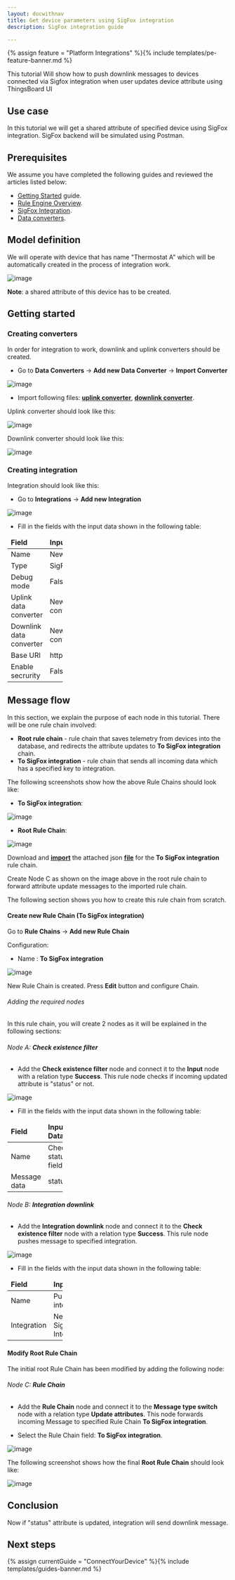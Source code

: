 ```yaml
---
layout: docwithnav
title: Get device parameters using SigFox integration
description: SigFox integration guide

---
```


{% assign feature = "Platform Integrations" %}{% include templates/pe-feature-banner.md %}

This tutorial Will show how to push downlink messages to devices connected via Sigfox integration
 when user updates device attribute using ThingsBoard UI


 
## Use case

In this tutorial we will get a shared attribute of specified device using SigFox integration.
SigFox backend will be simulated using Postman.

## Prerequisites 

We assume you have completed the following guides and reviewed the articles listed below:

  * [Getting Started](/docs/getting-started-guides/helloworld/) guide.
  * [Rule Engine Overview](/docs/user-guide/rule-engine-2-0/overview/).
  * [SigFox Integration](/docs/user-guide/integrations/sigfox/).
  * [Data converters](/docs/user-guide/integrations/index/#data-converters). 

## Model definition
  
We will operate with device that has name "Thermostat A" which will be
automatically created in the process of integration work.

![image](/images/user-guide/integrations/sigfox/sigfox-device.png)

**Note**: a shared attribute of this device has to be created.

## Getting started

### Creating converters

In order for integration to work, downlink and uplink converters should be created.

- Go to **Data Converters** -> **Add new Data Converter** -> **Import Converter** 

![image](/images/user-guide/rule-engine-2-0/tutorials/mqtt-downlink/import_new_converter.png)

- Import following files: [**uplink converter**](/docs/user-guide/resources/sigfox/uplink-sigfox-converter.json),
 [**downlink converter**](/docs/user-guide/resources/sigfox/downlink-sigfox-converter.json).

Uplink converter should look like this:

![image](/images/user-guide/integrations/sigfox/sigfox-uplink-converter.png) 

Downlink converter should look like this:

![image](/images/user-guide/integrations/sigfox/sigfox-uplink-converter.png)

### Creating integration

Integration should look like this:

- Go to **Integrations** -> **Add new Integration**

![image](/images/user-guide/rule-engine-2-0/tutorials/mqtt-downlink/add-new-integration.png)

- Fill in the fields with the input data shown in the following table: 

<table style="width: 25%">
  <thead>
      <tr>
          <td><b>Field</b></td><td><b>Input Data</b></td>
      </tr>
  </thead>
  <tbody>
      <tr>
          <td>Name</td>
          <td>New SigFox Integration</td>
      </tr>
      <tr>
          <td>Type</td>
          <td>SigFox</td>
      </tr>
      <tr>
          <td>Debug mode</td>
          <td>False</td>
      </tr>
      <tr>
          <td>Uplink data converter</td>
          <td>New uplink SigFox converter</td>
      </tr>
      <tr>
          <td>Downlink data converter</td>
          <td>New downlink SigFox converter</td>
      </tr>
      <tr>
          <td>Base URl</td>
          <td>http://cloud.thingsboard.io</td>
      </tr>
      <tr>
          <td>Enable secrurity</td>
          <td>False</td>
      </tr>
   </tbody>
</table> 

## Message flow

In this section, we explain the purpose of each node in this tutorial. There will be one rule chain involved:

- **Root rule chain** - rule chain that saves telemetry from devices into the database, and redirects the 
attribute updates to **To SigFox integration** chain.
- **To SigFox integration** - rule chain that sends all incoming data which has a specified key to integration.

The following screenshots show how the above Rule Chains should look like:

- **To SigFox integration**:

![image](/images/user-guide/integrations/sigfox/sigfox-rule-chain.png)

- **Root Rule Chain**:

![image](/images/user-guide/integrations/sigfox/sigfox-root-rule-chain.png)

Download and [**import**](/docs/user-guide/ui/rule-chains/#rule-import) the attached json
 [**file**](/docs/user-guide/integrations/tutorials/resources/sigfox/to-sigfox-integration.json) for the
  **To SigFox integration** rule chain.
  
Create Node C as shown on the image above in the root rule chain to forward attribute update messages to the imported 
rule chain. 

The following section shows you how to create this rule chain from scratch.

#### Create new Rule Chain (**To SigFox integration**)

Go to **Rule Chains** -> **Add new Rule Chain** 

Configuration:

- Name : **To SigFox integration**

![image](/images/user-guide/integrations/sigfox/add-to-sigfox-integration-chain.png)

New Rule Chain is created. Press **Edit** button and configure Chain.

###### Adding the required nodes

In this rule chain, you will create 2 nodes as it will be explained in the following sections:

###### Node A: **Check existence filter**

- Add the **Check existence filter** node and connect it to the **Input** node with a relation type **Success**.
  This rule node checks if incoming updated attribute is "status" or not. 

![image](/images/user-guide/integrations/sigfox/check-status-field.png)

- Fill in the fields with the input data shown in the following table: 

<table style="width: 25%">
  <thead>
      <tr>
          <td><b>Field</b></td><td><b>Input Data</b></td>
      </tr>
  </thead>
  <tbody>
      <tr>
          <td>Name</td>
          <td>Check status field</td>
      </tr>
      <tr>
          <td>Message data</td>
          <td>status</td>
      </tr>
   </tbody>
</table> 

###### Node B: **Integration downlink**

- Add the **Integration downlink** node and connect it to the **Check existence filter** node with a relation type
 **Success**. This rule node pushes message to specified integration. 
 
 ![image](/images/user-guide/integrations/sigfox/push-to-integration.png)

- Fill in the fields with the input data shown in the following table: 

<table style="width: 25%">
  <thead>
      <tr>
          <td><b>Field</b></td><td><b>Input Data</b></td>
      </tr>
  </thead>
  <tbody>
      <tr>
          <td>Name</td>
          <td>Push to integration</td>
      </tr>
      <tr>
          <td>Integration</td>
          <td>New SigFox Integration</td>
      </tr>
   </tbody>
</table> 

#### Modify Root Rule Chain

The initial root Rule Chain has been modified by adding the following node:

###### Node С: **Rule Chain**

- Add the **Rule Chain** node and connect it to the **Message type switch** node with a relation type 
**Update attributes**. This node forwards incoming Message to specified Rule Chain **To SigFox integration**.

- Select the Rule Chain field: **To SigFox integration**.

![image](/images/user-guide/integrations/sigfox/add-rule-chain-node.png)

The following screenshot shows how the final **Root Rule Chain** should look like:

![image](/images/user-guide/integrations/sigfox/sigfox-root-rule-chain.png)

## Conclusion

Now if "status" attribute is updated, integration will send downlink message.

## Next steps

{% assign currentGuide = "ConnectYourDevice" %}{% include templates/guides-banner.md %}
